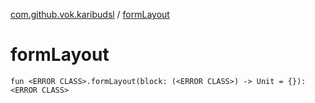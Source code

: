 [com.github.vok.karibudsl](index.md) / [formLayout](.)

# formLayout

`fun <ERROR CLASS>.formLayout(block: (<ERROR CLASS>) -> Unit = {}): <ERROR CLASS>`
